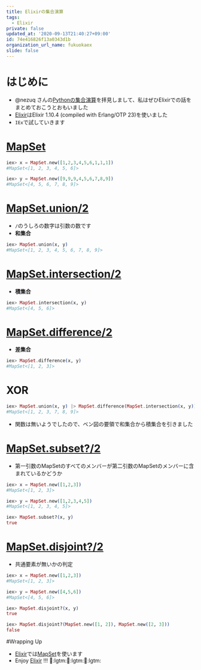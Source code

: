 ```yaml
---
title: Elixirの集合演算
tags:
  - Elixir
private: false
updated_at: '2020-09-13T21:40:27+09:00'
id: 74e416826f13a0343d1b
organization_url_name: fukuokaex
slide: false
---
```

# はじめに
- @nezuq さんの[Pythonの集合演算](https://qiita.com/nezuq/items/4ea66c1bf6627eab2345)を拝見しまして、私はぜひElixirでの話をまとめておこうとおもいました
- [Elixir](https://elixir-lang.org/)はElixir 1.10.4 (compiled with Erlang/OTP 23)を使いました
- `IEx`で試していきます

# [MapSet](https://hexdocs.pm/elixir/MapSet.html#content)

```elixir
iex> x = MapSet.new([1,2,3,4,5,6,1,1,1])
#MapSet<[1, 2, 3, 4, 5, 6]>

iex> y = MapSet.new([9,9,9,4,5,6,7,8,9])
#MapSet<[4, 5, 6, 7, 8, 9]>
```

# [MapSet.union/2](https://hexdocs.pm/elixir/MapSet.html#union/2)
- `/`のうしろの数字は引数の数です
- **和集合**

```elixir
iex> MapSet.union(x, y)
#MapSet<[1, 2, 3, 4, 5, 6, 7, 8, 9]>
```

# [MapSet.intersection/2](https://hexdocs.pm/elixir/MapSet.html#intersection/2)
- **積集合**

```elixir
iex> MapSet.intersection(x, y)
#MapSet<[4, 5, 6]>
```

# [MapSet.difference/2](https://hexdocs.pm/elixir/MapSet.html#difference/2)
- **差集合**

```elixir
iex> MapSet.difference(x, y)
#MapSet<[1, 2, 3]>
```

# XOR

```elixir
iex> MapSet.union(x, y) |> MapSet.difference(MapSet.intersection(x, y))
#MapSet<[1, 2, 3, 7, 8, 9]>
```
- 関数は無いようでしたので、ベン図の要領で和集合から積集合を引きました

# [MapSet.subset?/2](https://hexdocs.pm/elixir/MapSet.html#subset?/2)
- 第一引数のMapSetのすべてのメンバーが第二引数のMapSetのメンバーに含まれているかどうか

```elixir
iex> x = MapSet.new([1,2,3])
#MapSet<[1, 2, 3]>

iex> y = MapSet.new([1,2,3,4,5])
#MapSet<[1, 2, 3, 4, 5]>

iex> MapSet.subset?(x, y)
true
```

# [MapSet.disjoint?/2](https://hexdocs.pm/elixir/MapSet.html#disjoint?/2)
- 共通要素が無いかの判定

```elixir
iex> x = MapSet.new([1,2,3])
#MapSet<[1, 2, 3]>

iex> y = MapSet.new([4,5,6])
#MapSet<[4, 5, 6]>

iex> MapSet.disjoint?(x, y)
true

iex> MapSet.disjoint?(MapSet.new([1, 2]), MapSet.new([2, 3]))
false
```



#Wrapping Up
- [Elixir](https://elixir-lang.org/)では[MapSet](https://hexdocs.pm/elixir/MapSet.html#content)を使います
- Enjoy [Elixir](https://elixir-lang.org/) !!! :rocket::lgtm::rocket::lgtm::rocket::lgtm:
